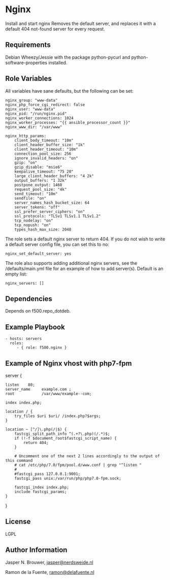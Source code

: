 Nginx
========

Install and start nginx
Removes the default server, and replaces it with a default 404 not-found server for every request.

Requirements
------------

Debian Wheezy/Jessie with the package python-pycurl and python-software-properties installed.

Role Variables
--------------

All variables have sane defaults, but the following can be set:

    nginx_group: "www-data"
    nginx_php_force_cgi_redirect: false
    nginx_user: "www-data"
    nginx_pid: "/run/nginx.pid"
    nginx_worker_connections: 1024
    nginx_worker_processes: "{{ ansible_processor_count }}"
    nginx_www_dir: "/var/www"

    nginx_http_params:
        client_body_timeout: "10m"
        client_header_buffer_size: "1k"
        client_header_timeout: "10m"
        connection_pool_size: 256
        ignore_invalid_headers: "on"
        gzip: "on"
        gzip_disable: "msie6"
        keepalive_timeout: "75 20"
        large_client_header_buffers: "4 2k"
        output_buffers: "1 32k"
        postpone_output: 1460
        request_pool_size: "4k"
        send_timeout: "10m"
        sendfile: "on"
        server_names_hash_bucket_size: 64
        server_tokens: "off"
        ssl_prefer_server_ciphers: "on"
        ssl_protocols: "TLSv1 TLSv1.1 TLSv1.2"
        tcp_nodelay: "on"
        tcp_nopush: "on"
        types_hash_max_size: 2048    

The role sets a default nginx server to return 404. If you do not wish to write a default
server config file, you can set this to no:

    nginx_set_default_server: yes

The role also supports adding additional nginx servers, see the /defaults/main.yml file
for an example of how to add server(s). Default is an empty list:

    nginx_servers: []

Dependencies
------------

Depends on f500.repo_dotdeb.

Example Playbook
-------------------------

    - hosts: servers
      roles:
         - { role: f500.nginx }

Example of Nginx vhost with php7-fpm
-------------------------------------

server {

    listen    80;
    server_name     example.com ;
    root            /var/www/example--com;

    index index.php;

    location / {
        try_files $uri $uri/ /index.php?$args;
    }
    
    location ~ [^/]\.php(/|$) {
        fastcgi_split_path_info ^(.+?\.php)(/.*)$;
        if (!-f $document_root$fastcgi_script_name) {
            return 404;
        }

        # Uncomment one of the next 2 lines accordingly to the output of this command
        # cat /etc/php/7.0/fpm/pool.d/www.conf | grep "^listen "
        #
        #fastcgi_pass 127.0.0.1:9001;
        fastcgi_pass unix:/var/run/php/php7.0-fpm.sock;
        
        fastcgi_index index.php;
        include fastcgi_params;
    }
}

License
-------

LGPL

Author Information
------------------

Jasper N. Brouwer, jasper@nerdsweide.nl

Ramon de la Fuente, ramon@delafuente.nl
